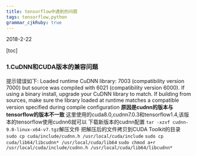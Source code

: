 ```yaml
---
title: tensorflow中遇到的问题 
tags: tensorflow,python
grammar_cjkRuby: true
---
```

2018-2-22

[toc]

### **1.CuDNN和CUDA版本的兼容问题** 
提示错误如下:
Loaded runtime CuDNN library: 7003 (compatibility version 7000) but source was compiled with 6021 (compatibility version 6000).  If using a binary install, upgrade your CuDNN library to match.  If building from sources, make sure the library loaded at runtime matches a compatible version specified during compile configuration
**原因是cudnn的版本与tensorflow的版本不一致**
这里使用的cuda8.0,cudnn7.0.3和tensorflow1.4,该版本的tensorflow使用cudnn6就可以
下载新版本的cudnn配置
`tar -xzvf cudnn-9.0-linux-x64-v7.tgz`解压文件
把解压后的文件拷贝到CUDA Toolkit的目录
`sudo cp cuda/include/cudnn.h /usr/local/cuda/include`
`sudo cp cuda/lib64/libcudnn* /usr/local/cuda/lib64`
`sudo chmod a+r /usr/local/cuda/include/cudnn.h /usr/local/cuda/lib64/libcudnn*`